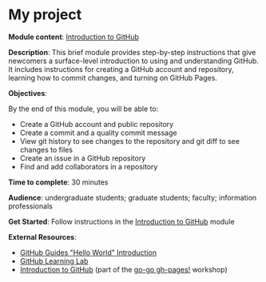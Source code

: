 # My project

**Module content**: [Introduction to GitHub](https://github.com/learn-static/foundations-github/blob/main/intro-github.md)

**Description**: This brief module provides step-by-step instructions that give newcomers a surface-level introduction to using and understanding GitHub. It includes instructions for creating a GitHub account and repository, learning how to commit changes, and turning on GitHub Pages.

**Objectives**:

By the end of this module, you will be able to:

- Create a GitHub account and public repository
- Create a commit and a quality commit message
- View git history to see changes to the repository and git diff to see changes to files
- Create an issue in a GitHub repository
- Find and add collaborators in a repository

**Time to complete**: 30 minutes

**Audience**: undergraduate students; graduate students; faculty; information professionals

**Get Started**: Follow instructions in the [Introduction to GitHub](https://github.com/learn-static/foundations-github/blob/main/intro-github.md) module

**External Resources**:
- [GitHub Guides "Hello World" Introduction](https://guides.github.com/activities/hello-world/)
- [GitHub Learning Lab](https://lab.github.com/)
- [Introduction to GitHub](https://evanwill.github.io/go-go-ghpages-b/content/1-intro.html) (part of the [go-go gh-pages!](https://evanwill.github.io/go-go-ghpages-b/) workshop)

